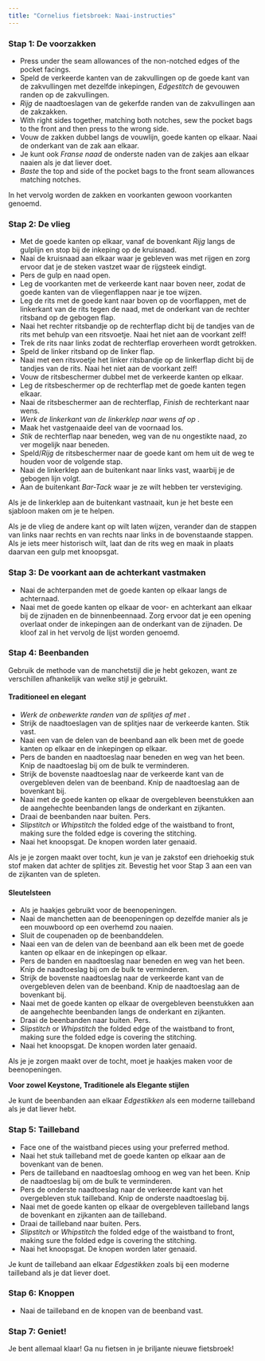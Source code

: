 ```yaml
---
title: "Cornelius fietsbroek: Naai-instructies"
---
```


### Stap 1: De voorzakken

- Press under the seam allowances of the non-notched edges of the pocket facings.
- Speld de verkeerde kanten van de zakvullingen op de goede kant van de zakvullingen met dezelfde inkepingen, _Edgestitch_ de gevouwen randen op de zakvullingen.
- _Rijg_ de naadtoeslagen van de gekerfde randen van de zakvullingen aan de zakzakken.
- With right sides together, matching both notches, sew the pocket bags to the front and then press to the wrong side.
- Vouw de zakken dubbel langs de vouwlijn, goede kanten op elkaar. Naai de onderkant van de zak aan elkaar.
- Je kunt ook _Franse naad_ de onderste naden van de zakjes aan elkaar naaien als je dat liever doet.
- _Baste_ the top and side of the pocket bags to the front seam allowances matching notches.

<Note>

In het vervolg worden de zakken en voorkanten gewoon voorkanten genoemd.

</Note>

### Stap 2: De vlieg

- Met de goede kanten op elkaar, vanaf de bovenkant _Rijg_ langs de gulplijn en stop bij de inkeping op de kruisnaad.
- Naai de kruisnaad aan elkaar waar je gebleven was met rijgen en zorg ervoor dat je de steken vastzet waar de rijgsteek eindigt.
- Pers de gulp en naad open.
- Leg de voorkanten met de verkeerde kant naar boven neer, zodat de goede kanten van de vliegenflappen naar je toe wijzen.
- Leg de rits met de goede kant naar boven op de voorflappen, met de linkerkant van de rits tegen de naad, met de onderkant van de rechter ritsband op de gebogen flap.
- Naai het rechter ritsbandje op de rechterflap dicht bij de tandjes van de rits met behulp van een ritsvoetje. Naai het niet aan de voorkant zelf!
- Trek de rits naar links zodat de rechterflap eroverheen wordt getrokken.
- Speld de linker ritsband op de linker flap.
- Naai met een ritsvoetje het linker ritsbandje op de linkerflap dicht bij de tandjes van de rits. Naai het niet aan de voorkant zelf!
- Vouw de ritsbeschermer dubbel met de verkeerde kanten op elkaar.
- Leg de ritsbeschermer op de rechterflap met de goede kanten tegen elkaar.
- Naai de ritsbeschermer aan de rechterflap, _Finish_ de rechterkant naar wens.
- _Werk de linkerkant van de linkerklep naar wens af op_ .
- Maak het vastgenaaide deel van de voornaad los.
- _Stik_ de rechterflap naar beneden, weg van de nu ongestikte naad, zo ver mogelijk naar beneden.
- Speld/_Rijg_ de ritsbeschermer naar de goede kant om hem uit de weg te houden voor de volgende stap.
- Naai de linkerklep aan de buitenkant naar links vast, waarbij je de gebogen lijn volgt.
- Aan de buitenkant _Bar-Tack_ waar je ze wilt hebben ter versteviging.

<Tip>

Als je de linkerklep aan de buitenkant vastnaait, kun je het beste een sjabloon maken om je te helpen.

</Tip>

<Note>

Als je de vlieg de andere kant op wilt laten wijzen, verander dan de stappen van links naar rechts en van rechts naar links in de bovenstaande stappen.  
Als je iets meer historisch wilt, laat dan de rits weg en maak in plaats daarvan een gulp met knoopsgat.

</Note>

### Stap 3: De voorkant aan de achterkant vastmaken

- Naai de achterpanden met de goede kanten op elkaar langs de achternaad.
- Naai met de goede kanten op elkaar de voor- en achterkant aan elkaar bij de zijnaden en de binnenbeennaad. Zorg ervoor dat je een opening overlaat onder de inkepingen aan de onderkant van de zijnaden. De kloof zal in het vervolg de lijst worden genoemd.

### Stap 4: Beenbanden

Gebruik de methode van de manchetstijl die je hebt gekozen, want ze verschillen afhankelijk van welke stijl je gebruikt.

#### Traditioneel en elegant

- _Werk de onbewerkte randen van de splitjes af met_ .
- Strijk de naadtoeslagen van de splitjes naar de verkeerde kanten. Stik vast.
- Naai een van de delen van de beenband aan elk been met de goede kanten op elkaar en de inkepingen op elkaar.
- Pers de banden en naadtoeslag naar beneden en weg van het been. Knip de naadtoeslag bij om de bulk te verminderen.
- Strijk de bovenste naadtoeslag naar de verkeerde kant van de overgebleven delen van de beenband. Knip de naadtoeslag aan de bovenkant bij.
- Naai met de goede kanten op elkaar de overgebleven beenstukken aan de aangehechte beenbanden langs de onderkant en zijkanten.
- Draai de beenbanden naar buiten. Pers.
- _Slipstitch_ or _Whipstitch_ the folded edge of the waistband to front, making sure the folded edge is covering the stitching.
- Naai het knoopsgat. De knopen worden later genaaid.

<Note>

Als je je zorgen maakt over tocht, kun je van je zakstof een driehoekig stuk stof maken dat achter de splitjes zit. Bevestig het voor Stap 3 aan een van de zijkanten van de spleten.

</Note>

#### Sleutelsteen

- Als je haakjes gebruikt voor de beenopeningen.
- Naai de manchetten aan de beenopeningen op dezelfde manier als je een mouwboord op een overhemd zou naaien.
- Sluit de coupenaden op de beenbanddelen.
- Naai een van de delen van de beenband aan elk been met de goede kanten op elkaar en de inkepingen op elkaar.
- Pers de banden en naadtoeslag naar beneden en weg van het been. Knip de naadtoeslag bij om de bulk te verminderen.
- Strijk de bovenste naadtoeslag naar de verkeerde kant van de overgebleven delen van de beenband. Knip de naadtoeslag aan de bovenkant bij.
- Naai met de goede kanten op elkaar de overgebleven beenstukken aan de aangehechte beenbanden langs de onderkant en zijkanten.
- Draai de beenbanden naar buiten. Pers.
- _Slipstitch_ or _Whipstitch_ the folded edge of the waistband to front, making sure the folded edge is covering the stitching.
- Naai het knoopsgat. De knopen worden later genaaid.

<Note>

Als je je zorgen maakt over de tocht, moet je haakjes maken voor de beenopeningen.

</Note>

<Note>

**Voor zowel Keystone, Traditionele als Elegante stijlen**

Je kunt de beenbanden aan elkaar _Edgestikken_ als een moderne tailleband als je dat liever hebt.

</Note>

### Stap 5: Tailleband

- Face one of the waistband pieces using your preferred method.
- Naai het stuk tailleband met de goede kanten op elkaar aan de bovenkant van de benen.
- Pers de tailleband en naadtoeslag omhoog en weg van het been. Knip de naadtoeslag bij om de bulk te verminderen.
- Pers de onderste naadtoeslag naar de verkeerde kant van het overgebleven stuk tailleband. Knip de onderste naadtoeslag bij.
- Naai met de goede kanten op elkaar de overgebleven tailleband langs de bovenkant en zijkanten aan de tailleband.
- Draai de tailleband naar buiten. Pers.
- _Slipstitch_ or _Whipstitch_ the folded edge of the waistband to front, making sure the folded edge is covering the stitching.
- Naai het knoopsgat. De knopen worden later genaaid.

<Note>

Je kunt de tailleband aan elkaar _Edgestikken_ zoals bij een moderne tailleband als je dat liever doet.

</Note>

### Stap 6: Knoppen

- Naai de tailleband en de knopen van de beenband vast.

### Stap 7: Geniet!

Je bent allemaal klaar! Ga nu fietsen in je briljante nieuwe fietsbroek!

